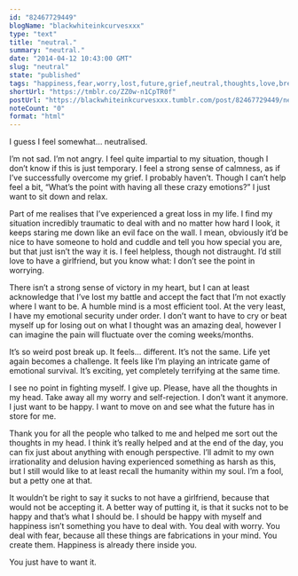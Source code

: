 ```yaml
---
id: "82467729449"
blogName: "blackwhiteinkcurvesxxx"
type: "text"
title: "neutral."
summary: "neutral."
date: "2014-04-12 10:43:00 GMT"
slug: "neutral"
state: "published"
tags: "happiness,fear,worry,lost,future,grief,neutral,thoughts,love,break up,hurt,pain"
shortUrl: "https://tmblr.co/ZZ0w-n1CpTR0f"
postUrl: "https://blackwhiteinkcurvesxxx.tumblr.com/post/82467729449/neutral"
noteCount: "0"
format: "html"
---
```


I guess I feel somewhat… neutralised.

I’m not sad. I’m not angry. I feel quite impartial to my situation, though I don’t know if this is just temporary. I feel a strong sense of calmness, as if I’ve successfully overcome my grief. I probably haven’t. Though I can’t help feel a bit, “What’s the point with having all these crazy emotions?” I just want to sit down and relax.

Part of me realises that I’ve experienced a great loss in my life. I find my situation incredibly traumatic to deal with and no matter how hard I look, it keeps staring me down like an evil face on the wall. I mean, obviously it’d be nice to have someone to hold and cuddle and tell you how special you are, but that just isn’t the way it is. I feel helpless, though not distraught. I’d still love to have a girlfriend, but you know what: I don’t see the point in worrying.

There isn’t a strong sense of victory in my heart, but I can at least acknowledge that I’ve lost my battle and accept the fact that I’m not exactly where I want to be. A humble mind is a most efficient tool. At the very least, I have my emotional security under order. I don’t want to have to cry or beat myself up for losing out on what I thought was an amazing deal, however I can imagine the pain will fluctuate over the coming weeks/months.

It’s so weird post break up. It feels… different. It’s not the same. Life yet again becomes a challenge. It feels like I’m playing an intricate game of emotional survival. It’s exciting, yet completely terrifying at the same time.

I see no point in fighting myself. I give up. Please, have all the thoughts in my head. Take away all my worry and self-rejection. I don’t want it anymore. I just want to be happy. I want to move on and see what the future has in store for me.

Thank you for all the people who talked to me and helped me sort out the thoughts in my head. I think it’s really helped and at the end of the day, you can fix just about anything with enough perspective. I’ll admit to my own irrationality and delusion having experienced something as harsh as this, but I still would like to at least recall the humanity within my soul. I’m a fool, but a petty one at that.

It wouldn’t be right to say it sucks to not have a girlfriend, because that would not be accepting it. A better way of putting it, is that it sucks not to be happy and that’s what I should be. I should be happy with myself and happiness isn’t something you have to deal with. You deal with worry. You deal with fear, because all these things are fabrications in your mind. You create them. Happiness is already there inside you.

You just have to want it.